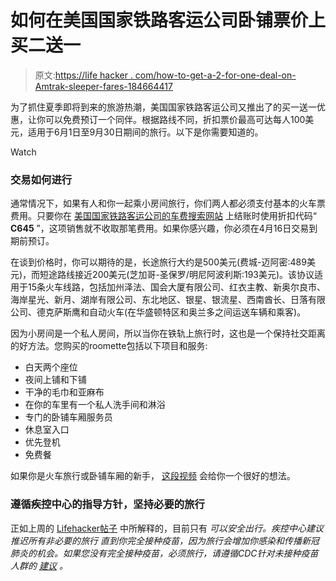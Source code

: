 # 如何在美国国家铁路客运公司卧铺票价上买二送一

> 原文:[https://life hacker . com/how-to-get-a-2-for-one-deal-on-Amtrak-sleeper-fares-184664417](https://lifehacker.com/how-to-get-a-2-for-1-deal-on-amtrak-sleeper-fares-1846644417)

为了抓住夏季即将到来的旅游热潮，美国国家铁路客运公司又推出了的买一送一优惠，让你可以免费预订一个同伴。根据路线不同，折扣票价最高可达每人100美元，适用于6月1日至9月30日期间的旅行。以下是你需要知道的。

Watch

### **交易如何进行**

通常情况下，如果有人和你一起乘小房间旅行，你们两人都必须支付基本的火车票费用。只要你在 [美国国家铁路客运公司的车费搜索网站](https://www.amtrak.com/PrivateRoomSale) 上结账时使用折扣代码“ **C645** ”，这项销售就不收取那笔费用。如果你感兴趣，你必须在4月16日交易到期前预订。

在谈到价格时，你可以期待的是，长途旅行大约是500美元(费城-迈阿密:489美元)，而短途路线接近200美元(芝加哥-圣保罗/明尼阿波利斯:193美元)。该协议适用于15条火车线路，包括加州泽法、国会大厦有限公司、红衣主教、新奥尔良市、海岸星光、新月、湖岸有限公司、东北地区、银星、银流星、西南酋长、日落有限公司、德克萨斯鹰和自动火车(在华盛顿特区和奥兰多之间运送车辆和乘客)。

因为小房间是一个私人房间，所以当你在铁轨上旅行时，这也是一个保持社交距离的好方法。您购买的roomette包括以下项目和服务:

*   白天两个座位
*   夜间上铺和下铺
*   干净的毛巾和亚麻布
*   在你的车里有一个私人洗手间和淋浴
*   专门的卧铺车厢服务员
*   休息室入口
*   优先登机
*   免费餐

如果你是火车旅行或卧铺车厢的新手， [这段视频](https://www.youtube.com/watch?v=rn1aRrfODpw) 会给你一个很好的想法。

### 遵循疾控中心的指导方针，坚持必要的旅行

正如上周的 [Lifehacker帖子](https://vitals.lifehacker.com/travel-is-safe-ish-for-vaccinated-people-cdc-says-1846607949) 中所解释的，目前只有 *可以安全出行。疾控中心建议推迟所有非必要的旅行 直到你完全接种疫苗，因为旅行会增加你感染和传播新冠肺炎的机会。如果您没有完全接种疫苗，必须旅行，请遵循CDC针对未接种疫苗人群的 [建议](https://www.cdc.gov/coronavirus/2019-ncov/travelers/travel-during-covid19.html) 。*
